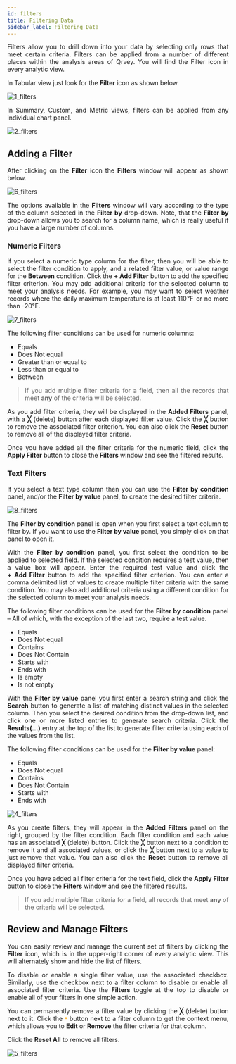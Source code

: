 ```yaml
---
id: filters
title: Filtering Data
sidebar_label: Filtering Data
---
```


<div style="text-align: justify">

Filters allow you to drill down into your data by selecting only rows that meet certain criteria. Filters can be applied from a number of different places within the analysis areas of Qrvey.  You will find the Filter icon in every analytic view.  

In Tabular view just look for the **Filter** icon as shown below. 

![1_filters](https://s3.amazonaws.com/cdn.qrvey.com/documentation_assets/ui-docs/dataviews/3.4.3.1_filters/1_filters.png#thumbnail-60)

In Summary, Custom, and Metric views, filters can be applied from any individual chart panel. 

![2_filters](https://s3.amazonaws.com/cdn.qrvey.com/documentation_assets/ui-docs/dataviews/3.4.3.1_filters/2_filters.png#thumbnail-60)


## Adding a Filter
After clicking on the **Filter** icon the **Filters** window will appear as shown below.  

![6_filters](https://s3.amazonaws.com/cdn.qrvey.com/documentation_assets/ui-docs/dataviews/3.4.3.1_filters/6_filters.png#thumbnail-80)

The options available in the **Filters** window will vary according to the type of the column selected in the **Filter by** drop-down. Note, that the **Filter by** drop-down allows you to search for a column name, which is really useful if you have a large number of columns.

### Numeric Filters
If you select a numeric type column for the filter, then you will be able to select the filter condition to apply, and a related filter value, or value range for the **Between** condition. Click the **+&nbsp;Add&nbsp;Filter** button to add the specified filter criterion. You may add additional criteria for the selected column to meet your analysis needs. For example, you may want to select weather records where the daily maximum temperature is at least 110℉ or no more than -20℉.  

![7_filters](https://s3.amazonaws.com/cdn.qrvey.com/documentation_assets/ui-docs/dataviews/3.4.3.1_filters/7_filters.png#thumbnail-80)

The following filter conditions can be used for numeric columns:

- Equals
- Does Not equal
- Greater than or equal to
- Less than or equal to
- Between

> If you add multiple filter criteria for a field, then all the records that meet **any** of the criteria will be selected.

As you add filter criteria, they will be displayed in the **Added Filters** panel, with a **╳** (delete) button after each displayed filter value. Click the **╳** button to remove the associated filter criterion. You can also click the **Reset** button to remove all of the displayed filter criteria.

Once you have added all the filter criteria for the numeric field, click the **Apply Filter** button to close the **Filters** window and see the filtered results.

### Text Filters

If you select a text type column then you can use the **Filter by condition** panel, and/or the **Filter by value** panel, to create the desired filter criteria. 

![8_filters](https://s3.amazonaws.com/cdn.qrvey.com/documentation_assets/ui-docs/dataviews/3.4.3.1_filters/8_filters.png#thumbnail-80)

The **Filter by condition** panel is open when you first select a text column to filter by. If you want to use the **Filter by value** panel, you simply click on that panel to open it.  

With the **Filter by condition** panel, you first select the condition to be applied to selected field. If the selected condition requires a test value, then a value box will appear. Enter the required test value and click the **+&nbsp;Add&nbsp;Filter** button to add the specified filter criterion. You can enter a comma delimited list of values to create multiple filter criteria with the same condition. You may also add additional criteria using a different condition for the selected column to meet your analysis needs.

The following filter conditions can be used for the **Filter by condition** panel – All of which, with the exception of the last two, require a test value.

- Equals
- Does Not equal
- Contains
- Does Not Contain
- Starts with
- Ends with
- Is empty
- Is not empty

With the **Filter by value** panel you first enter a search string and click the **Search** button to generate a list of matching distinct values in the selected column. Then you select the desired condition from the drop-down list, and click one or more listed entries to generate search criteria. Click the **Results(...)** entry at the top of the list to generate filter criteria using each of the values from the list.

The following filter conditions can be used for the **Filter by value** panel:

- Equals
- Does Not equal
- Contains
- Does Not Contain
- Starts with
- Ends with

![4_filters](https://s3.amazonaws.com/cdn.qrvey.com/documentation_assets/ui-docs/dataviews/3.4.3.1_filters/4_filters.png#thumbnail)

As you create filters, they will appear in the **Added Filters** panel on the right, grouped by the filter condition. Each filter condition and each value has an associated **╳** (delete) button. Click the **╳** button next to a condition to remove it and all associated values, or click the **╳** button next to a value to just remove that value. You can also click the **Reset** button to remove all displayed filter criteria.

Once you have added all filter criteria for the text field, click the **Apply Filter** button to close the **Filters** window and see the filtered results.


> If you add multiple filter criteria for a field, all records that meet **any** of the criteria will be selected.

## Review and Manage Filters
You can easily review and manage the current set of filters by clicking the **Filter** icon, which is in the upper-right corner of every analytic view. This will alternately show and hide the list of filters.

To disable or enable a single filter value, use the associated checkbox. Similarly, use the checkbox next to a filter column to disable or enable all associated filter criteria. Use the **Filters** toggle at the top to disable or enable all of your filters in one simple action. 

You can permanently remove a filter value by clicking the **╳** (delete) button next to it. Click the <span style="color:orange">**˅**</span> button next to a filter column to get the context menu, which allows you to **Edit** or **Remove** the filter criteria for that column. 

Click the **Reset All** to remove all filters. 

![5_filters](https://s3.amazonaws.com/cdn.qrvey.com/documentation_assets/ui-docs/dataviews/3.4.3.1_filters/5_filters.png#thumbnail-80)
